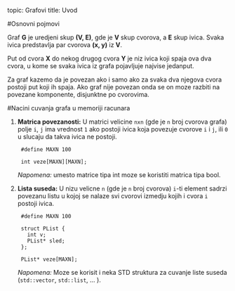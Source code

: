 topic: Grafovi
title: Uvod

#Osnovni pojmovi

Graf **G** je uredjeni skup **(V, E)**, gde je **V** skup cvorova, a **E** skup ivica. Svaka ivica predstavlja
par cvorova **(x, y)** iz **V**.

Put od cvora **X** do nekog drugog cvora **Y** je niz ivica koji spaja ova dva cvora, u kome se svaka ivica iz grafa pojavljuje najvise jedanput.

Za graf kazemo da je povezan ako i samo ako za svaka dva njegova cvora postoji put koji ih spaja. Ako graf nije povezan onda se on moze razbiti na povezane komponente, disjunktne po cvorovima.

#Nacini cuvanja grafa u memoriji racunara

1. **Matrica povezanosti:** U matrici velicine `nxn` (gde je `n` broj cvorova grafa) polje `i`, `j` ima vrednost `1` ako postoji ivica koja povezuje cvorove `i` i `j`, ili `0` u slucaju da takva ivica ne postoji.

		#define MAXN 100
		
		int veze[MAXN][MAXN];
    
	*Napomena:* umesto matrice tipa int moze se koristiti matrica tipa bool.

2. **Lista suseda:** U nizu velicne `n` (gde je `n` broj cvorova) `i`-ti element sadrzi povezanu listu u kojoj se nalaze svi cvorovi izmedju kojih i cvora `i` postoji ivica.

		#define MAXN 100
		
		struct PList {
		  int v;
		  PList* sled;
		};
		
		PList* veze[MAXN];
		
	*Napomena:* Moze se korisit i neka STD struktura za cuvanje liste suseda (`std::vector`, `std::list`, ... ).